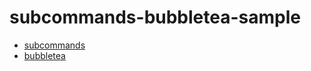# subcommands-bubbletea-sample

- [subcommands](https://github.com/google/subcommands)
- [bubbletea](https://github.com/charmbracelet/bubbletea)
